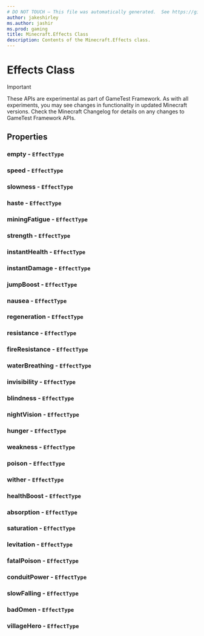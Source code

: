 ```yaml
---
# DO NOT TOUCH — This file was automatically generated.  See https://github.com/Mojang/MinecraftScriptingApiDocsGenerator to modify descriptions, examples, etc.
author: jakeshirley
ms.author: jashir
ms.prod: gaming
title: Minecraft.Effects Class
description: Contents of the Minecraft.Effects class.
---
```

# Effects Class
>[!IMPORTANT]
>These APIs are experimental as part of GameTest Framework. As with all experiments, you may see changes in functionality in updated Minecraft versions. Check the Minecraft Changelog for details on any changes to GameTest Framework APIs.
## Properties
### **empty** - `EffectType`



### **speed** - `EffectType`



### **slowness** - `EffectType`



### **haste** - `EffectType`



### **miningFatigue** - `EffectType`



### **strength** - `EffectType`



### **instantHealth** - `EffectType`



### **instantDamage** - `EffectType`



### **jumpBoost** - `EffectType`



### **nausea** - `EffectType`



### **regeneration** - `EffectType`



### **resistance** - `EffectType`



### **fireResistance** - `EffectType`



### **waterBreathing** - `EffectType`



### **invisibility** - `EffectType`



### **blindness** - `EffectType`



### **nightVision** - `EffectType`



### **hunger** - `EffectType`



### **weakness** - `EffectType`



### **poison** - `EffectType`



### **wither** - `EffectType`



### **healthBoost** - `EffectType`



### **absorption** - `EffectType`



### **saturation** - `EffectType`



### **levitation** - `EffectType`



### **fatalPoison** - `EffectType`



### **conduitPower** - `EffectType`



### **slowFalling** - `EffectType`



### **badOmen** - `EffectType`



### **villageHero** - `EffectType`




